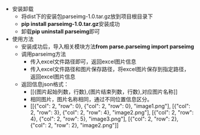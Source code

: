 - 安装卸载
  - 将dist下的安装包parseimg-1.0.tar.gz放到项目根目录下
  - **pip install parseimg-1.0.tar.gz**安装成功
  - 卸载**pip uninstall parseimg**即可
- 使用方法
  - 安装成功后，导入相关模块方法**from parse.parseimg import parseimg**
  - 调用parseimg方法
    - 传入excel文件路径即可，返回excel图片信息
    - 传入excel文件路径和图片保存路径，将excel图片保存到指定路径，返回excel图片信息
  - 返回信息json格式：
    - [[{图片起始列数，行数},{图片结束列数，行数},对应图片名称]]
    - 相同图片，图片名称相同，通过不同位置信息区分。
    - [[{"col": 2, "row": 0}, {"col": 2, "row": 0}, "image1.png"], [{"col": 2, "row": 3}, {"col": 2, "row": 4}, "image2.png"], [{"col": 2, "row": 4}, {"col": 2, "row": 5}, "image3.png"], [{"col": 2, "row": 2}, {"col": 2, "row": 2}, "image2.png"]]

